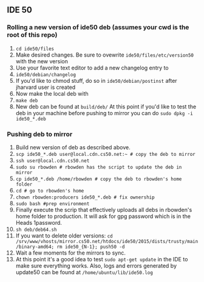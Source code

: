 ## IDE 50

### Rolling a new version of ide50 deb (assumes your cwd is the root of this repo) 
1. `cd ide50/files`
2. Make desired changes. Be sure to ovewrite `ide50/files/etc/version50` with the new version
3. Use your favorite text editor to add a new changelog entry to
4. `ide50/debian/changelog`
5. If you'd like to chmod stuff, do so in `ide50/debian/postinst` after jharvard user is created
6. Now make the local deb with
7. `make deb`
8. New deb can be found at `build/deb/` At this point if you'd like to test the deb in your machine before pushing to mirror you can do `sudo dpkg -i ide50_*.deb`

### Pushing deb to mirror
1. Build new version of deb as described above.
1. `scp ide50_*.deb user@local.cdn.cs50.net:~ # copy the deb to mirror`
1. `ssh user@local.cdn.cs50.net`
1. `sudo su rbowden # rbowden has the script to update the deb in mirror`
1. `cp ide50_*.deb /home/rbowden # copy the deb to rbowden's home folder`
1. `cd # go to rbowden's home`
1. `chown rbowden:producers ide50_*.deb # fix ownership`
1. `sudo bash #prep environment`
1. Finally execute the scrip  that effectively uploads all debs in rbowden's home folder to production. It will ask for gpg password which is in the Heads 1password.
1. `sh deb/deb64.sh`
1. If you want to delete older versions: `cd /srv/www/vhosts/mirror.cs50.net/htdocs/ide50/2015/dists/trusty/main/binary-amd64; rm ide50_{N-1}; push50 -d`
1. Wait a few moments for the mirrors to sync.
1. At this point it's a good idea to test `sudo apt-get update` in the IDE to make sure everything works. Also, logs and errors generated by update50 can be found at `/home/ubuntu/lib/ide50.log`

